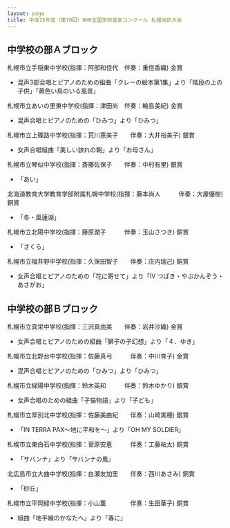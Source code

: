 ```yaml
---
layout: page
title: 平成15年度（第70回）NHK全国学校音楽コンクール 札幌地区大会
---
```

中学校の部Ａブロック
--------------------

<span class="choir-name">札幌市立手稲東中学校</span>(指揮：阿部和佳代　伴奏：重信香織)
金賞

-   混声3部合唱とピアノのための組曲「クレーの絵本第1集」より「階段の上の子供」「黄色い鳥のいる風景」

<span class="choir-name">札幌市立あいの里東中学校</span>(指揮：津田尚　伴奏：輪島美紀)
金賞

-   混声合唱とピアノのための「ひみつ」より「ひみつ」

<span class="choir-name">札幌市立上篠路中学校</span>(指揮：荒川恵美子　　伴奏：大井裕美子)
銀賞

-   女声合唱組曲「美しい訣れの朝」より「お母さん」

<span class="choir-name">札幌市立琴似中学校</span>(指揮：斎藤佐保子　　伴奏：中村有里)
銀賞

-   「あい」

<span class="choir-name">北海道教育大学教育学部附属札幌中学校</span>(指揮：藤本尚人　　　伴奏：大屋優樹)
銅賞

-   「冬・風蓮湖」

<span class="choir-name">札幌市立北陽中学校</span>(指揮：藤原潤子　　　伴奏：玉山さつき)
銅賞

-   「さくら」

<span class="choir-name">札幌市立福井野中学校</span>(指揮：久保田智子　　伴奏：庄内瑞己)
銅賞

-   女声合唱とピアノのための「花に寄せて」より「Ⅳ つばき・やぶかんぞう・あさがお」

中学校の部Ｂブロック
--------------------

<span class="choir-name">札幌市立真栄中学校</span>(指揮：三沢真由美　　伴奏：岩井沙織)
金賞

-   女声合唱とピアノのための組曲「獅子の子幻想」より「４．ゆき」

<span class="choir-name">札幌市立北野台中学校</span>(指揮：佐藤真弓　　　伴奏：中川育子)
金賞

-   混声合唱とピアノのための「ひみつ」より「ひみつ」

<span class="choir-name">札幌市立緑陽中学校</span>(指揮：鈴木英和　　　伴奏：鈴木ゆかり)
銀賞

-   女声合唱のための組曲「子猫物語」より「子ども」

<span class="choir-name">札幌市立厚別北中学校</span>(指揮：佐藤美由紀　　伴奏：山崎実穂)
銀賞

-   「IN TERRA PAX〜地に平和を〜」より「OH MY SOLDIER」

<span class="choir-name">札幌市立東白石中学校</span>(指揮：菅原安恵　　　伴奏：工藤祐太)
銅賞

-   「サバンナ」より「サバンナの風」

<span class="choir-name">北広島市立大曲中学校</span>(指揮：白瀬友加里　　伴奏：西川あさみ)
銅賞

-   「砂丘」

<span class="choir-name">札幌市立平岡緑中学校</span>(指揮：小山薫　　　　伴奏：生田華子)
銅賞

-   組曲「地平線のかなたへ」より「春に」
